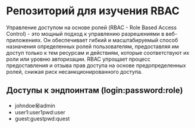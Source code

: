 # Репозиторий для изучения RBAC 
Управление доступом на основе ролей (RBAC - Role Based Access Control) - это мощный подход к управлению разрешениями 
в веб-приложениях. Он обеспечивает гибкий и масштабируемый способ назначения определенных ролей пользователям, 
предоставляя им доступ только к тем ресурсам и действиям, которые соответствуют их роли или уровню авторизации. 
RBAC упрощает процесс предоставления и отзыва прав доступа на основе предопределенных ролей, снижая риск 
несанкционированного доступа.

## Доступы к эндпоинтам (login:password:role)
- johndoe:secret:admin
- user1:user1pwd:user
- guest:guestpwd:quest
